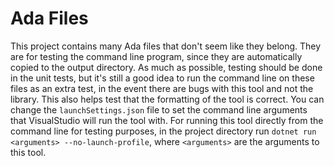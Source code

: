 ﻿# Ada Files
This project contains many Ada files that don't seem like they belong. They are for testing the command line program, since they are automatically copied to the output directory.
As much as possible, testing should be done in the unit tests, but it's still a good idea to run the command line on these files as an extra test, in the event there are bugs with this tool and not the library. This also helps test that the formatting of the tool is correct.
You can change the `launchSettings.json` file to set the command line arguments that VisualStudio will run the tool with. For running this tool directly from the command line for testing purposes, in the project directory run `dotnet run <arguments> --no-launch-profile`, where `<arguments>` are the arguments to this tool.